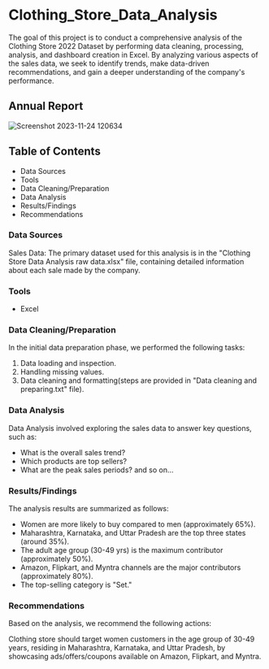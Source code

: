# Clothing_Store_Data_Analysis
The goal of this project is to conduct a comprehensive analysis of the Clothing Store 2022 Dataset by performing data cleaning, processing, analysis, and dashboard creation in Excel.
By analyzing various aspects of the sales data, we seek to identify trends, make data-driven recommendations, and gain a deeper understanding of the company's performance.

## Annual Report
![Screenshot 2023-11-24 120634](https://github.com/Aanchaljain04/Clothing_Store_Data_Analysis/assets/47006604/edfa7c1e-faaf-4532-a311-67caa0494def)

## Table of Contents
* Data Sources
* Tools
* Data Cleaning/Preparation
* Data Analysis 
* Results/Findings
* Recommendations

  
### Data Sources
Sales Data: The primary dataset used for this analysis is in the "Clothing Store Data Analysis raw data.xlsx" file, containing detailed information about each sale made by the company.

### Tools
* Excel

### Data Cleaning/Preparation
In the initial data preparation phase, we performed the following tasks:
1. Data loading and inspection.
2. Handling missing values.
3. Data cleaning and formatting(steps are provided in "Data cleaning and preparing.txt" file).

### Data Analysis
Data Analysis involved exploring the sales data to answer key questions, such as:

* What is the overall sales trend?
* Which products are top sellers?
* What are the peak sales periods? and so on...

### Results/Findings
The analysis results are summarized as follows:

* Women are more likely to buy compared to men (approximately 65%).
* Maharashtra, Karnataka, and Uttar Pradesh are the top three states (around 35%).
* The adult age group (30-49 yrs) is the maximum contributor (approximately 50%).
* Amazon, Flipkart, and Myntra channels are the major contributors (approximately 80%).
* The top-selling category is "Set."

### Recommendations
Based on the analysis, we recommend the following actions:

Clothing store should target women customers in the age group of 30-49 years, residing in Maharashtra, Karnataka, and Uttar Pradesh, by showcasing ads/offers/coupons available on Amazon, Flipkart, and Myntra.
